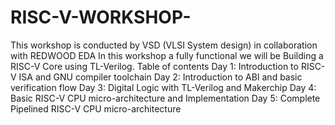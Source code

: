 # RISC-V-WORKSHOP-
This workshop is conducted by VSD (VLSI System design) in collaboration with REDWOOD EDA 
In this workshop a fully functional we will be Building a RISC-V Core using TL-Verilog.
Table of contents 
Day 1: Introduction to RISC-V ISA and GNU compiler toolchain
Day 2: Introduction to ABI and basic verification flow
Day 3: Digital Logic with TL-Verilog and Makerchip
Day 4: Basic RISC-V CPU micro-architecture and Implementation
Day 5: Complete Pipelined RISC-V CPU micro-architecture
